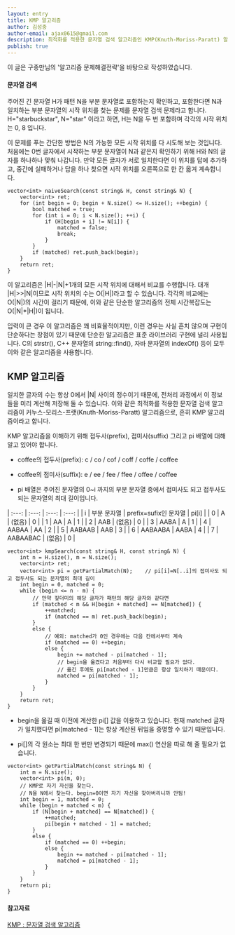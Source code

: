 ```yaml
---
layout: entry
title: KMP 알고리즘
author: 김성중
author-email: ajax0615@gmail.com
description: 최적화를 적용한 문자열 검색 알고리즘인 KMP(Knuth-Moriss-Paratt) 알고리즘에 대한 설명입니다.
publish: true
---
```


이 글은 구종만님의 '알고리즘 문제해결전략'을 바탕으로 작성하였습니다.

#### 문자열 검색
주어진 긴 문자열 H가 패턴 N을 부분 문자열로 포함하는지 확인하고, 포함한다면 N과 일치하는 부분 문자열의 시작 위치를 찾는 문제를 문자열 검색 문제라고 합니다. H="starbuckstar", N="star" 이라고 하면, H는 N을 두 번 포함하며 각각의 시작 위치는 0, 8 입니다.

이 문제를 푸는 간단한 방법은 N의 가능한 모든 시작 위치를 다 시도해 보는 것입니다. 처음에는 0번 글자에서 시작하는 부분 문자열이 N과 같은지 확인하기 위해 H와 N의 글자를 하나하나 맞춰 나갑니다. 만약 모든 글자가 서로 일치한다면 이 위치를 답에 추가하고, 중간에 실패하거나 답을 하나 찾으면 시작 위치를 오른쪽으로 한 칸 옮겨 계속합니다.

```
vector<int> naiveSearch(const string& H, const string& N) {
    vector<int> ret;
    for (int begin = 0; begin + N.size() <= H.size(); ++begin) {
        bool matched = true;
        for (int i = 0; i < N.size(); ++i) {
            if (H[begin + i] != N[i]) {
                matched = false;
                break;
            }
        }
        if (matched) ret.push_back(begin);
    }
    return ret;
}
```

이 알고리즘은 \|H\|-\|N\|+1개의 모든 시작 위치에 대해서 비교를 수행합니다. 대개 \|H\|>>\|N\|이므로 시작 위치의 수는 O(\|H\|)라고 할 수 있습니다. 각각의 비교에는 O(\|N\|)의 시간이 걸리기 때문에, 이와 같은 단순한 알고리즘의 전체 시간복잡도는 O(\|N\|\*\|H\|)이 됩니다.

입력이 큰 경우 이 알고리즘은 꽤 비효율적이지만, 이런 경우는 사실 흔치 않으며 구현이 단순하다는 장점이 있기 때문에 단순한 알고리즘은 표준 라이브러리 구현에 널리 사용됩니다. C의 strstr(), C++ 문자열의 string::find(), 자바 문자열의 indexOf() 등이 모두 이와 같은 알고리즘을 사용합니다.

## KMP 알고리즘
일치한 글자의 수는 항상 0에서 \|N\| 사이의 정수이기 때문에, 전처리 과정에서 이 정보들을 미리 계산해 저장해 둘 수 있습니다. 이와 같은 최적화를 적용한 문자열 검색 알고리즘이 커누스-모리스-프랫(Knuth-Moriss-Paratt) 알고리즘으로, 흔히 KMP 알고리즘이라고 합니다.

KMP 알고리즘을 이해하기 위해 접두사(prefix), 접미사(suffix) 그리고 pi 배열에 대해 알고 있어야 합니다.

* coffee의 접두사(prefix): c / co / cof / coff / coffe / coffee

* coffee의 접미사(suffix): e / ee / fee / ffee / offee / coffee

* pi 배열은 주어진 문자열의 0~i 까지의 부분 문자열 중에서 접미사도 되고 접두사도 되는 문자열의 최대 길이입니다.

| :---: | :---: | :---: | :---: |
| i | 부분 문자열 | prefix=sufix인 문자열 | pi[i] |
| 0 | A | (없음) | 0 |
| 1 | AA | A | 1 |
| 2 | AAB | (없음) | 0 |
| 3 | AABA | A | 1 |
| 4 | AABAA | AA | 2 |
| 5 | AABAAB | AAB | 3 |
| 6 | AABAABA | AABA | 4 |
| 7 | AABAABAC | (없음) | 0 |

```
vector<int> kmpSearch(const string& H, const string& N) {
    int n = H.size(), m = N.size();
    vector<int> ret;
    vector<int> pi = getPartialMatch(N);    // pi[i]=N[..i]의 접미사도 되고 접두사도 되는 문자열의 최대 길이
    int begin = 0, matched = 0;
    while (begin <= n - m) {
        // 만약 짚더미의 해당 글자가 패턴의 해당 글자와 같다면
        if (matched < m && H[begin + matched] == N[matched]) {
            ++matched;
            if (matched == m) ret.push_back(begin);
        }
        else {
            // 예외: matched가 0인 경우에는 다음 칸에서부터 계속
            if (matched == 0) ++begin;
            else {
                begin += matched - pi[matched - 1];
                // begin을 옮겼다고 처음부터 다시 비교할 필요가 없다.
                // 옮긴 후에도 pi[matched - 1]만큼은 항상 일치하기 때문이다.
                matched = pi[matched - 1];
            }
        }
    }
    return ret;
}
```

* begin을 옮길 때 이전에 계산한 pi[] 값을 이용하고 있습니다. 현재 matched 글자가 일치했다면 pi[matched - 1]는 항상 계산된 뒤임을 증명할 수 있기 때문입니다.

* pi[]의 각 원소는 최대 한 번만 변경되기 때문에 max() 연산을 따로 해 줄 필요가 없습니다.

```
vector<int> getPartialMatch(const string& N) {
    int m = N.size();
    vector<int> pi(m, 0);
    // KMP로 자기 자신을 찾는다.
    // N을 N에서 찾는다. begin=0이면 자기 자신을 찾아버리니까 안됨!
    int begin = 1, matched = 0;
    while (begin + matched < m) {
        if (N[begin + matched] == N[matched]) {
            ++matched;
            pi[begin + matched - 1] = matched;
        }
        else {
            if (matched == 0) ++begin;
            else {
                begin += matched - pi[matched - 1];
                matched = pi[matched - 1];
            }
        }
    }
    return pi;
}
```

#### 참고자료
[KMP : 문자열 검색 알고리즘](bowbowbow.tistory.com/6)
